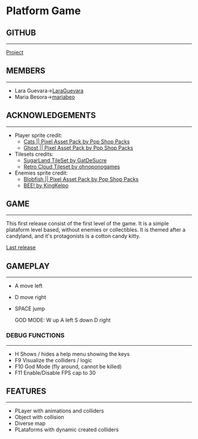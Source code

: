 # Platform Game

## GITHUB
---
[Project](https://github.com/LaraGuevara/Platform-game)

## MEMBERS 
---
* Lara Guevara->[LaraGuevara](https://github.com/LaraGuevara)
* Maria Besora->[mariabeo](https://github.com/mariabeo)

## ACKNOWLEDGEMENTS
---
* Player sprite credit:
  * [Cats || Pixel Asset Pack by Pop Shop Packs](https://pop-shop-packs.itch.io/cats-pixel-asset-pack)
  * [Ghost || Pixel Asset Pack by Pop Shop Packs](https://pop-shop-packs.itch.io/ghost-pixel-asset-pack?download)
* Tilesets credits:
  * [SugarLand TileSet by GatDeSucre](https://gatdesucre.itch.io/sugarland-tileset)
  * [Retro Cloud Tileset by ohnoponogames](https://ohnoponogames.itch.io/retro-cloud-tileset)
* Enemies sprite credit:
  * [Blobfish || Pixel Asset Pack by Pop Shop Packs](https://pop-shop-packs.itch.io/blobfish-pixel-asset-pack)
  * [BEE! by KingKelpo](https://kingkelp.itch.io/bee)

## GAME
---
This first release consist of the first level of the game. It is a simple plataform level based, without enemies or collectibles. It is themed after a candyland, and it's protagonists is a cotton candy kitty. 

[Last release](https://github.com/LaraGuevara/Platform-game/releases/download/v.0.1/v.0.1.PixelPioneers-Platformer-Alpha.zip)


## GAMEPLAY
---
* A move left
* D move right
* SPACE jump

  GOD MODE:
  W up
  A left
  S down
  D right

### DEBUG FUNCTIONS 
---
* H Shows / hides a help menu showing the keys
* F9 Visualize the colliders / logic
* F10 God Mode (fly around, cannot be killed)
* F11 Enable/Disable FPS cap to 30

## FEATURES
---
* PLayer with animations and colliders
* Object with collision
* Diverse map
* PLataforms with dynamic created colliders
